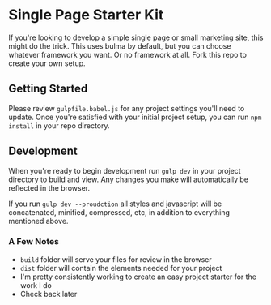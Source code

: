 # Single Page Starter Kit #
If you're looking to develop a simple single page or small marketing site, this might do the trick. This uses bulma by default,
but you can choose whatever framework you want. Or no framework at all. Fork this repo to create your own setup.

## Getting Started
Please review `gulpfile.babel.js` for any project settings you'll need to update. Once you're satisfied with your initial project setup, 
you can run `npm install` in your repo directory.

## Development
When you're ready to begin development run `gulp dev` in your project directory to build and view. Any changes you make will automatically
be reflected in the browser.

If you run `gulp dev --proudction` all styles and javascript will be concatenated, minified, compressed, etc, in addition to everything mentioned above.

### A Few Notes
* `build` folder will serve your files for review in the browser
* `dist` folder will contain the elements needed for your project
* I'm pretty consistently working to create an easy project starter for the work I do 
* Check back later